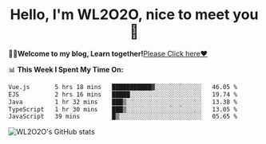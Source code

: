 <h1 align = "center">Hello, I'm WL2O2O, nice to meet you 👋</h1>

🧑‍💻**Welcome to my blog, Learn together!**[Please Click here❤️](https://wl2o2o.github.io)

📊 **This Week I Spent My Time On:**
<!--START_SECTION:waka-->

```txt
Vue.js       5 hrs 18 mins   ███████████▓░░░░░░░░░░░░░   46.05 %
EJS          2 hrs 16 mins   █████░░░░░░░░░░░░░░░░░░░░   19.74 %
Java         1 hr 32 mins    ███▒░░░░░░░░░░░░░░░░░░░░░   13.38 %
TypeScript   1 hr 30 mins    ███▒░░░░░░░░░░░░░░░░░░░░░   13.05 %
JavaScript   39 mins         █▒░░░░░░░░░░░░░░░░░░░░░░░   05.65 %
```

<!--END_SECTION:waka-->

![WL2O2O's GitHub stats](https://github-readme-stats.vercel.app/api?username=wl2o2o&show_icons=true)


<!--
**WL2O2O/WL2O2O** is a ✨ _special_ ✨ repository because its `README.md` (this file) appears on your GitHub profile.

Here are some ideas to get you started:

- 🔭 I’m currently working on ...
- 🌱 I’m currently learning ...
- 👯 I’m looking to collaborate on ...
- 🤔 I’m looking for help with ...
- 💬 Ask me about ...
- 📫 How to reach me: ...
- 😄 Pronouns: ...
- ⚡ Fun fact: ...
-->
